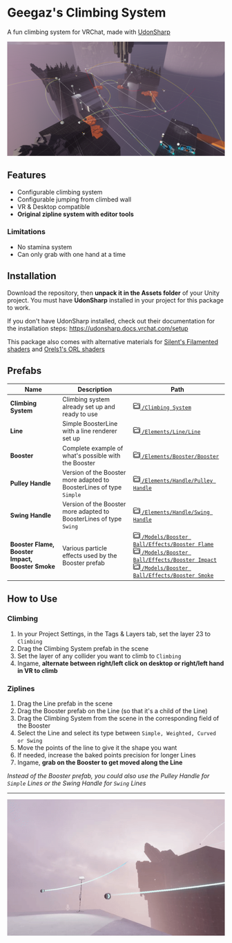 # Geegaz's Climbing System
A fun climbing system for VRChat, made with [UdonSharp](https://udonsharp.docs.vrchat.com/)

![](.img/Editor_Gizmos.png)

## Features

- Configurable climbing system
- Configurable jumping from climbed wall
- VR & Desktop compatible 
- **Original zipline system with editor tools**

### Limitations
- No stamina system
- Can only grab with one hand at a time

## Installation

Download the repository, then **unpack it in the Assets folder** of your Unity project.
You must have **UdonSharp** installed in your project for this package to work.

If you don't have UdonSharp installed, check out their documentation for the installation steps: https://udonsharp.docs.vrchat.com/setup

This package also comes with alternative materials for [Silent's Filamented shaders](https://gitlab.com/s-ilent/filamented) and [Orels1's ORL shaders](https://github.com/orels1/orels-Unity-Shaders)

## Prefabs

Name | Description | Path
---|---|---
**Climbing System** | Climbing system already set up and ready to use | [![](.img/Folder_Icon.png) ```/Climbing System```](./)
**Line** | Simple BoosterLine with a line renderer set up | [![](.img/Folder_Icon.png) ```/Elements/Line/Line```](./Elements/Line/)
**Booster** | Complete example of what's possible with the Booster | [![](.img/Folder_Icon.png) ```/Elements/Booster/Booster```](./Elements/Booster/)
**Pulley Handle** | Version of the Booster more adapted to BoosterLines of type `Simple` | [![](.img/Folder_Icon.png) ```/Elements/Handle/Pulley Handle```](./Elements/Handle/)
**Swing Handle** | Version of the Booster more adapted to BoosterLines of type `Swing` | [![](.img/Folder_Icon.png) ```/Elements/Handle/Swing Handle```](./Elements/Handle/)
**Booster Flame, Booster Impact, Booster Smoke** | Various particle effects used by the Booster prefab | [![](.img/Folder_Icon.png) ```/Models/Booster Ball/Effects/Booster Flame```](./Models/Booster%20Ball/Effects/)<br>[![](.img/Folder_Icon.png) ```/Models/Booster Ball/Effects/Booster Impact```](./Models/Booster%20Ball/Effects/)<br>[![](.img/Folder_Icon.png) ```/Models/Booster Ball/Effects/Booster Smoke```](./Models/Booster%20Ball/Effects/)

## How to Use

### Climbing

1. In your Project Settings, in the Tags & Layers tab, set the layer 23 to `Climbing`
2. Drag the Climbing System prefab in the scene
3. Set the layer of any collider you want to climb to `Climbing`
4. Ingame, **alternate between right/left click on desktop or right/left hand in VR to climb**

### Ziplines
1. Drag the Line prefab in the scene
2. Drag the Booster prefab on the Line (so that it's a child of the Line)
3. Drag the Climbing System from the scene in the corresponding field of the Booster
4. Select the Line and select its type between `Simple, Weighted, Curved or Swing`
5. Move the points of the line to give it the shape you want
6. If needed, increase the baked points precision for longer Lines
6. Ingame, **grab on the Booster to get moved along the Line**

*Instead of the Booster prefab, you could also use the Pulley Handle for `Simple` Lines or the Swing Handle for `Swing` Lines*

---
![](.img/Ingame_Jump.gif)